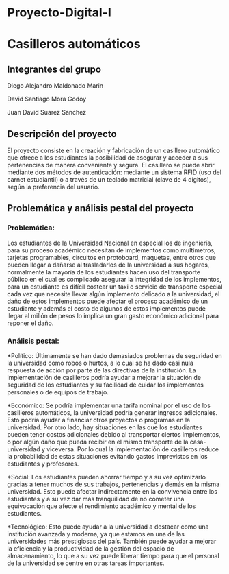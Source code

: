 # Proyecto-Digital-I 
# Casilleros automáticos 
## Integrantes del grupo
Diego Alejandro Maldonado Marin

David Santiago Mora Godoy

Juan David Suarez Sanchez



## Descripción del proyecto

El proyecto consiste en la creación y fabricación de un casillero automático que ofrece a los estudiantes la posibilidad de asegurar y acceder a sus pertenencias de manera conveniente y segura. El casillero se puede abrir mediante dos métodos de autenticación: mediante un sistema RFID (uso del carnet estudiantil) o a través de un teclado matricial (clave de 4 dígitos), según la preferencia del usuario.

## Problemática y análisis pestal del proyecto

### Problemática:  
Los estudiantes de la Universidad Nacional en especial los de ingeniería, para su proceso académico necesitan de implementos como multímetros, tarjetas programables, circuitos en protoboard, maquetas, entre otros que pueden llegar a dañarse al trasladarlos de la universidad a sus hogares, normalmente la mayoría de los estudiantes hacen uso del transporte público en el cual es complicado asegurar la integridad de los implementos, para un estudiante es difícil costear un taxi o servicio de transporte especial cada vez que necesite llevar algún implemento delicado a la universidad, el daño de estos implementos puede afectar el proceso académico de un estudiante y además el costo de algunos de estos implementos puede llegar al millón de pesos lo implica un gran gasto económico adicional para reponer el daño.

### Análisis pestal:

*Político: Últimamente se han dado demasiados problemas de seguridad en la universidad como robos o hurtos, a lo cual se ha dado casi nula respuesta de acción por parte de las directivas de la institución. La implementación de casilleros podría ayudar a mejorar la situación de seguridad de los estudiantes y su facilidad de cuidar los implementos personales o de equipos de trabajo.

*Económico: Se podría implementar una tarifa nominal por el uso de los casilleros automáticos, la universidad podría generar ingresos adicionales. Esto podría ayudar a financiar otros proyectos o programas en la universidad. Por otro lado, hay situaciones en las que los estudiantes pueden tener costos adicionales debido al transportar ciertos implementos, o por algún daño que pueda recibir en el mismo transporte de la casa-universidad y viceversa. Por lo cual la implementación de casilleros reduce la probabilidad de estas situaciones evitando gastos imprevistos en los estudiantes y profesores.

*Social: Los estudiantes pueden ahorrar tiempo y a su vez optimizarlo gracias a tener muchos de sus trabajos, pertenencias y demás en la misma universidad. Esto puede afectar indirectamente en la convivencia entre los estudiantes y a su vez dar más tranquilidad de no cometer una equivocación que afecte el rendimiento académico y mental de los estudiantes.

*Tecnológico: Esto puede ayudar a la universidad a destacar como una institución avanzada y moderna, ya que estamos en una de las universidades más prestigiosas del país. También puede ayudar a mejorar la eficiencia y la productividad de la gestión del espacio de almacenamiento, lo que a su vez puede liberar tiempo para que el personal de la universidad se centre en otras tareas importantes.
